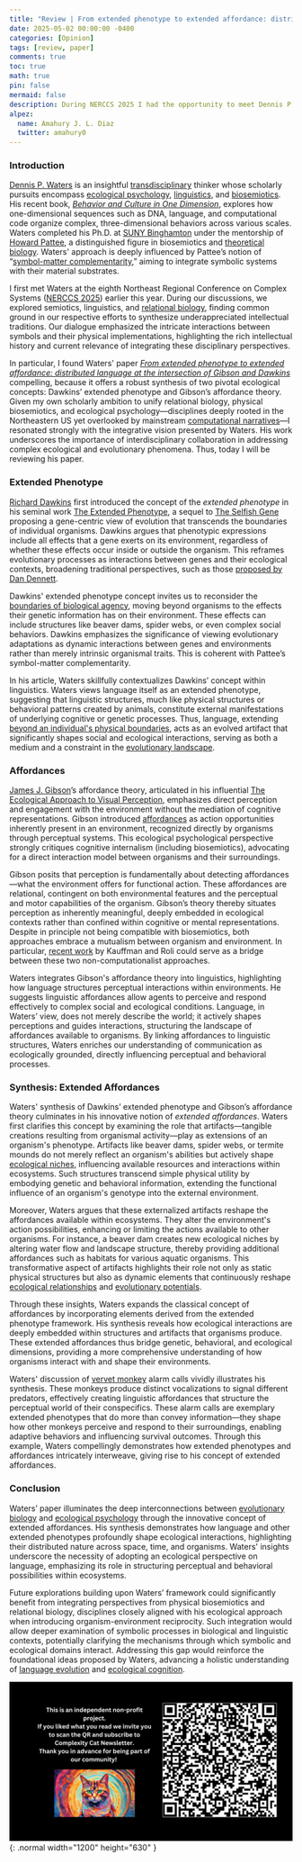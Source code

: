 ```yaml
---
title: "Review | From extended phenotype to extended affordance: distributed language at the intersection of Gibson and Dawkins"
date: 2025-05-02 00:00:00 -0400
categories: [Opinion]
tags: [review, paper]
comments: true
toc: true 
math: true
pin: false
mermaid: false
description: During NERCCS 2025 I had the opportunity to meet Dennis P. Waters, a transdisciplinary thinker whose PhD was done under the direction of Howard Pattee. With Dennis I had the opportunity to talk about biosemiotics, relational biology and ecological psychology, conversations from which I learned a lot. Today I am going to review one of his papers, published more than ten years ago but with very interesting ideas.
alpez:
  name: Amahury J. L. Diaz
  twitter: amahury0
---
```

### Introduction
[Dennis P. Waters](https://1dimensional.com/dennis-p-waters/) is an insightful [transdisciplinary](https://en.wikipedia.org/wiki/Transdisciplinarity) thinker whose scholarly pursuits encompass [ecological psychology](https://en.wikipedia.org/wiki/Ecological_psychology), [linguistics](https://en.wikipedia.org/wiki/Linguistics), and [biosemiotics](https://en.wikipedia.org/wiki/Biosemiotics). His recent book, [_Behavior and Culture in One Dimension_](https://1dimensional.com/), explores how one-dimensional sequences such as DNA, language, and computational code organize complex, three-dimensional behaviors across various scales. Waters completed his Ph.D. at [SUNY Binghamton](https://en.wikipedia.org/wiki/Binghamton_University)  under the mentorship of [Howard Pattee](https://en.wikipedia.org/wiki/Howard_H._Pattee), a distinguished figure in biosemiotics and [theoretical biology](https://en.wikipedia.org/wiki/Mathematical_and_theoretical_biology). Waters' approach is deeply influenced by Pattee’s notion of “[symbol-matter complementarity](https://link.springer.com/chapter/10.1007/1-4020-4814-9_4),” aiming to integrate symbolic systems with their material substrates.

I first met Waters at the eighth Northeast Regional Conference on Complex Systems ([NERCCS 2025](https://nerccs2025.github.io/)) earlier this year. During our discussions, we explored semiotics, linguistics, and [relational biology](https://ahlouie.com/relational-biology/), finding common ground in our respective efforts to synthesize underappreciated intellectual traditions. Our dialogue emphasized the intricate interactions between symbols and their physical implementations, highlighting the rich intellectual history and current relevance of integrating these disciplinary perspectives. 

In particular, I found Waters' paper [_From extended phenotype to extended affordance: distributed language at the intersection of Gibson and Dawkins_](https://www.sciencedirect.com/science/article/abs/pii/S0388000112000277) compelling, because it offers a robust synthesis of two pivotal ecological concepts: Dawkins’ extended phenotype and Gibson’s affordance theory. Given my own scholarly ambition to unify relational biology, physical biosemiotics, and ecological psychology—disciplines deeply rooted in the Northeastern US yet overlooked by mainstream [computational narratives](https://philarchive.org/archive/DIEC)—I resonated strongly with the integrative vision presented by Waters. His work underscores the importance of interdisciplinary collaboration in addressing complex ecological and evolutionary phenomena. Thus, today I will be reviewing his paper.

### Extended Phenotype
[Richard Dawkins](https://en.wikipedia.org/wiki/Richard_Dawkins) first introduced the concept of the _extended phenotype_ in his seminal work [The Extended Phenotype](https://en.wikipedia.org/wiki/The_Extended_Phenotype), a sequel to [The Selfish Gene](https://en.wikipedia.org/wiki/The_Selfish_Gene) proposing a gene-centric view of evolution that transcends the boundaries of individual organisms. Dawkins argues that phenotypic expressions include all effects that a gene exerts on its environment, regardless of whether these effects occur inside or outside the organism. This reframes evolutionary processes as interactions between genes and their ecological contexts, broadening traditional perspectives, such as those [proposed by Dan Dennett](https://amahury.github.io/posts/review-the-myth-of-original-intentionality/).

Dawkins' extended phenotype concept invites us to reconsider the [boundaries of biological agency](https://www.quantamagazine.org/what-is-an-individual-biology-seeks-clues-in-information-theory-20200716/), moving beyond organisms to the effects their genetic information has on their environment. These effects can include structures like beaver dams, spider webs, or even complex social behaviors. Dawkins emphasizes the significance of viewing evolutionary adaptations as dynamic interactions between genes and environments rather than merely intrinsic organismal traits. This is coherent with Pattee’s symbol-matter complementarity. 

In his article, Waters skillfully contextualizes Dawkins’ concept within linguistics. Waters views language itself as an extended phenotype, suggesting that linguistic structures, much like physical structures or behavioral patterns created by animals, constitute external manifestations of underlying cognitive or genetic processes. Thus, language, extending [beyond an individual's physical boundaries](https://en.wikipedia.org/wiki/Holobiont), acts as an evolved artifact that significantly shapes social and ecological interactions, serving as both a medium and a constraint in the [evolutionary landscape](https://en.wikipedia.org/wiki/Evolutionary_landscape).

### Affordances
[James J. Gibson](https://en.wikipedia.org/wiki/James_J._Gibson)’s affordance theory, articulated in his influential [The Ecological Approach to Visual Perception](https://library.uniq.edu.iq/storage/books/file/The%20Ecological%20Approach%20to%20Visual%20Perception%20Approach/1667383098The%20Ecological%20Approach%20to%20Visual%20Perception%20Classic%20Edition%20(James%20J.%20Gibson)%20(z-lib.org)%20(1).pdf), emphasizes direct perception and engagement with the environment without the mediation of cognitive representations. Gibson introduced [affordances](https://en.wikipedia.org/wiki/Affordance) as action opportunities inherently present in an environment, recognized directly by organisms through perceptual systems. This ecological psychological perspective strongly critiques cognitive internalism (including biosemiotics), advocating for a direct interaction model between organisms and their surroundings.

Gibson posits that perception is fundamentally about detecting affordances—what the environment offers for functional action. These affordances are relational, contingent on both environmental features and the perceptual and motor capabilities of the organism. Gibson’s theory thereby situates perception as inherently meaningful, deeply embedded in ecological contexts rather than confined within cognitive or mental representations. Despite in principle not being compatible with biosemiotics, both approaches embrace a mutualism between organism and environment. In particular, [recent work](https://www.mdpi.com/1099-4300/23/11/1467) by Kauffman and Roli could serve as a bridge between these two non-computationalist approaches.

Waters integrates Gibson's affordance theory into linguistics, highlighting how language structures perceptual interactions within environments. He suggests linguistic affordances allow agents to perceive and respond effectively to complex social and ecological conditions. Language, in Waters’ view, does not merely describe the world; it actively shapes perceptions and guides interactions, structuring the landscape of affordances available to organisms. By linking affordances to linguistic structures, Waters enriches our understanding of communication as ecologically grounded, directly influencing perceptual and behavioral processes.

### Synthesis: Extended Affordances
Waters' synthesis of Dawkins’ extended phenotype and Gibson’s affordance theory culminates in his innovative notion of _extended affordances_. Waters first clarifies this concept by examining the role that artifacts—tangible creations resulting from organismal activity—play as extensions of an organism's phenotype. Artifacts like beaver dams, spider webs, or termite mounds do not merely reflect an organism's abilities but actively shape [ecological niches](https://en.wikipedia.org/wiki/Ecological_niche), influencing available resources and interactions within ecosystems. Such structures transcend simple physical utility by embodying genetic and behavioral information, extending the functional influence of an organism's genotype into the external environment.

Moreover, Waters argues that these externalized artifacts reshape the affordances available within ecosystems. They alter the environment's action possibilities, enhancing or limiting the actions available to other organisms. For instance, a beaver dam creates new ecological niches by altering water flow and landscape structure, thereby providing additional affordances such as habitats for various aquatic organisms. This transformative aspect of artifacts highlights their role not only as static physical structures but also as dynamic elements that continuously reshape [ecological relationships](https://education.seattlepi.com/five-types-ecological-relationships-4019.html) and [evolutionary potentials](https://www.sciencedirect.com/science/article/pii/S037810979900292X).

Through these insights, Waters expands the classical concept of affordances by incorporating elements derived from the extended phenotype framework. His synthesis reveals how ecological interactions are deeply embedded within structures and artifacts that organisms produce. These extended affordances thus bridge genetic, behavioral, and ecological dimensions, providing a more comprehensive understanding of how organisms interact with and shape their environments.

Waters' discussion of [vervet monkey](https://en.wikipedia.org/wiki/Vervet_monkey) alarm calls vividly illustrates his synthesis. These monkeys produce distinct vocalizations to signal different predators, effectively creating linguistic affordances that structure the perceptual world of their conspecifics. These alarm calls are exemplary extended phenotypes that do more than convey information—they shape how other monkeys perceive and respond to their surroundings, enabling adaptive behaviors and influencing survival outcomes. Through this example, Waters compellingly demonstrates how extended phenotypes and affordances intricately interweave, giving rise to his concept of extended affordances.

### Conclusion
Waters’ paper illuminates the deep interconnections between [evolutionary biology](https://en.wikipedia.org/wiki/Evolutionary_biology) and [ecological psychology](https://en.wikipedia.org/wiki/Ecological_psychology) through the innovative concept of extended affordances. His synthesis demonstrates how language and other extended phenotypes profoundly shape ecological interactions, highlighting their distributed nature across space, time, and organisms. Waters' insights underscore the necessity of adopting an ecological perspective on language, emphasizing its role in structuring perceptual and behavioral possibilities within ecosystems.

Future explorations building upon Waters’ framework could significantly benefit from integrating perspectives from physical biosemiotics and relational biology, disciplines closely aligned with his ecological approach when introducing organism-environment reciprocity. Such integration would allow deeper examination of symbolic processes in biological and linguistic contexts, potentially clarifying the mechanisms through which symbolic and ecological domains interact. Addressing this gap would reinforce the foundational ideas proposed by Waters, advancing a holistic understanding of [language evolution](https://en.wikipedia.org/wiki/Evolution_of_languages) and [ecological cognition](https://en.wikipedia.org/wiki/Cognitive_ecology).

![Desktop View](/assets/img/fix/complexity-cat-newsletter.png){: .normal width="1200" height="630" }

